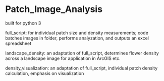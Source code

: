 # Patch_Image_Analysis
built for python 3 

full_script: for individual patch size and density measurements; code batches images in folder, performs analyzation, and outputs an excel spreadsheet

landscape_density: an adaptation of full_script, determines flower density across a landscape image for application in ArcGIS etc. 

density_visualization: an adaptation of full_script, individual patch density calculation, emphasis on visualization 
